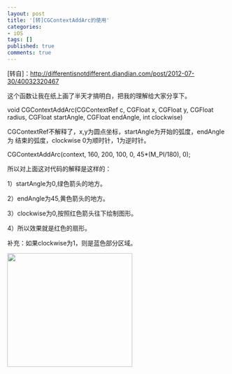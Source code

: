 ```yaml
---
layout: post
title: '[转]CGContextAddArc的使用'
categories:
- iOS
tags: []
published: true
comments: true
---
```

<p>[转自]：<a href="http://differentisnotdifferent.diandian.com/post/2012-07-30/40032320467">http://differentisnotdifferent.diandian.com/post/2012-07-30/40032320467</a></p>

<p>这个函数让我在纸上画了半天才搞明白，把我的理解给大家分享下。</p>

<p>void CGContextAddArc(CGContextRef c, CGFloat x, CGFloat y, CGFloat radius, CGFloat startAngle, CGFloat endAngle, int clockwise)</p>

<p>CGContextRef不解释了，x,y为圆点坐标，startAngle为开始的弧度，endAngle为 结束的弧度，clockwise 0为顺时针，1为逆时针。</p>

<p>CGContextAddArc(context, 160, 200, 100, 0, 45*(M_PI/180), 0);</p>

<p>所以对上面这对代码的解释是这样的：</p>

<p>1）startAngle为0,绿色箭头的地方。</p>

<p>2）endAngle为45,黄色箭头的地方。</p>

<p>3）clockwise为0,按照红色箭头往下绘制图形。</p>

<p>4）所以效果就是红色的扇形。</p>

<p>补充：如果clockwise为1，则是蓝色部分区域。</p>

<p><img alt="" src="http://m1.img.papaapp.com/farm5/d/2012/0730/19/0D826787916C7D216CCD2D012DE49C2E_B500_900_286_260.JPEG" width="286" height="260" /></p>

